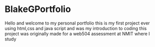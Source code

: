 # BlakeGPortfolio
Hello and welcome to my personal portfolio this is my first project ever using html,css and java script and was my introduction to coding this project was originally made for a web504 assessment at NMIT where I study
